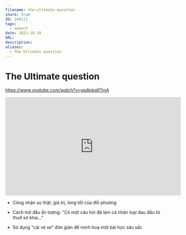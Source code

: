 ```yaml
---
filename: the-ultimate-question
share: true
ID: 240111
tags:
  - speech
date: 2023-10-18
URL: 
description: 
aliases:
  - The Ultimate question
---
```


# The Ultimate question

https://www.youtube.com/watch?v=yqdipkq9TmA

<iframe width="560" height="315" src="https://www.youtube.com/embed/yqdipkq9TmA?si=hrYwQd8ojpkSmg1A" title="YouTube video player" frameborder="0" allow="accelerometer; autoplay; clipboard-write; encrypted-media; gyroscope; picture-in-picture; web-share" allowfullscreen></iframe>

- Công nhận sự thật, giá trị, lòng tốt của đối phương

- Cách mở đầu ấn tượng: "Có một câu hỏi đã làm cả nhân loại đau đầu từ thuở sơ khai…"

- Sử dụng "cái vé xe" đơn giản để minh hoạ một bài học sâu sắc